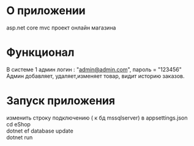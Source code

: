 # О приложении 
   asp.net core mvc проект онлайн магазина
# Функционал 
 В системе 1 админ логин : "admin@admin.com", пароль = "123456"<br>
 Админ добавляет, удаляет,изменяет товар, видит историю заказов. <br>

# Запуск приложения 
   изменить строку подключению ( к бд mssqlserver) в
   appsettings.json<br>
   cd eShop<br>
   dotnet ef database update<br>
   dotnet run <br>
